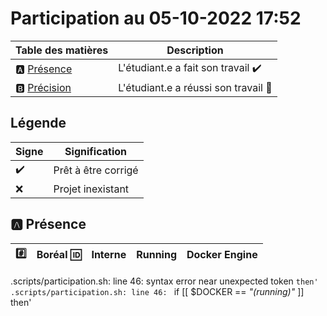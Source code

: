 # Participation au 05-10-2022 17:52

| Table des matières            | Description                                             |
|-------------------------------|---------------------------------------------------------|
| :a: [Présence](#a-présence)   | L'étudiant.e a fait son travail    :heavy_check_mark:   |
| :b: [Précision](#b-précision) | L'étudiant.e a réussi son travail  :tada:               |

## Légende

| Signe              | Signification                 |
|--------------------|-------------------------------|
| :heavy_check_mark: | Prêt à être corrigé           |
| :x:                | Projet inexistant             |

## :a: Présence

|:hash:| Boréal :id:                | Interne            | Running | Docker Engine |
|------|----------------------------|--------------------|---------|---------------|
.scripts/participation.sh: line 46: syntax error near unexpected token `then'
.scripts/participation.sh: line 46: `   if [[ $DOCKER == *"(running)"* ]] then'
